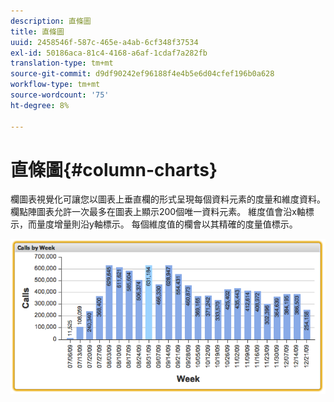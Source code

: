 ```yaml
---
description: 直條圖
title: 直條圖
uuid: 2458546f-587c-465e-a4ab-6cf348f37534
exl-id: 50186aca-81c4-4168-a6af-1cdaf7a282fb
translation-type: tm+mt
source-git-commit: d9df90242ef96188f4e4b5e6d04cfef196b0a628
workflow-type: tm+mt
source-wordcount: '75'
ht-degree: 8%

---
```


# 直條圖{#column-charts}

欄圖表視覺化可讓您以圖表上垂直欄的形式呈現每個資料元素的度量和維度資料。 欄點陣圖表允許一次最多在圖表上顯示200個唯一資料元素。 維度值會沿x軸標示，而量度增量則沿y軸標示。 每個維度值的欄會以其精確的度量值標示。

![](assets/column1.png)

